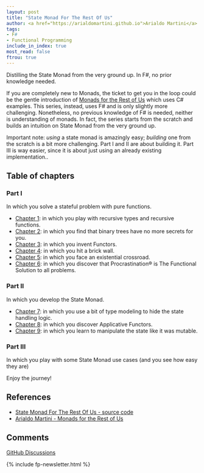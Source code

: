 ```yaml
---
layout: post
title: "State Monad For The Rest Of Us"
author: <a href="https://arialdomartini.github.io">Arialdo Martini</a>
tags:
- F#
- Functional Programming
include_in_index: true
most_read: false
ftrou: true
---
```

Distilling the State Monad from the very ground up. In F#, no prior knowledge needed.
<!--more-->

If you are completely new to Monads, the ticket to get you in the loop
could be the gentle introduction of [Monads for the Rest of
Us][monads-for-the-rest-of-us] which uses C# examples. This series,
instead, uses F# and is only slightly more challenging. Nonetheless,
no previous knowledge of F# is needed, neither is understanding of
monads. In fact, the series starts from the scratch and builds an
intuition on State Monad from the very ground up.

Important note: *using* a state monad is amazingly easy; *building*
one from the scratch is a bit more challenging. Part I and II are
about building it. Part III is way easier, since it is about just
using an already existing implementation..

## Table of chapters

### Part I
In which you solve a stateful problem with pure functions.

* [Chapter 1](state-monad-for-the-rest-of-us-1): in which you play
  with recursive types and recursive functions.
* [Chapter 2](state-monad-for-the-rest-of-us-2): in which you find
  that binary trees have no more secrets for you.
* [Chapter 3](state-monad-for-the-rest-of-us-3): in which you invent
  Functors.
* [Chapter 4](state-monad-for-the-rest-of-us-4): in which you hit a
  brick wall.
* [Chapter 5](state-monad-for-the-rest-of-us-5): in which you face an
  existential crossroad.
* [Chapter 6](state-monad-for-the-rest-of-us-6): in which you discover
  that Procrastination&reg; is The Functional Solution to all problems.

### Part II
In which you develop the State Monad.

* [Chapter 7](state-monad-for-the-rest-of-us-7): in which you use a
  bit of type modeling to hide the state handling logic.
* [Chapter 8](state-monad-for-the-rest-of-us-8): in which you discover Applicative Functors.
* [Chapter 9](state-monad-for-the-rest-of-us-9): in which you learn to
  manipulate the state like it was mutable.


### Part III
In which you play with some State Monad use cases (and you see how
easy they are)

Enjoy the journey!

## References

* [State Monad For The Rest Of Us - source code][source-code]
* [Arialdo Martini - Monads for the Rest of Us][monads-for-the-rest-of-us]

[source-code]: https://github.com/arialdomartini/state-monad-for-the-rest-of-us
[monads-for-the-rest-of-us]: https://arialdomartini.github.io/monads-for-the-rest-of-us

## Comments
[GitHub Discussions](https://github.com/arialdomartini/arialdomartini.github.io/discussions/30)


{% include fp-newsletter.html %}
